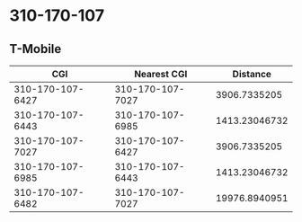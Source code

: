 # 310-170-107
## T-Mobile


| CGI | Nearest CGI | Distance |
|-----|-------------|----------|
| 310-170-107-6427 | 310-170-107-7027 | 3906.7335205 |
| 310-170-107-6443 | 310-170-107-6985 | 1413.23046732 |
| 310-170-107-7027 | 310-170-107-6427 | 3906.7335205 |
| 310-170-107-6985 | 310-170-107-6443 | 1413.23046732 |
| 310-170-107-6482 | 310-170-107-7027 | 19976.8940951 |
